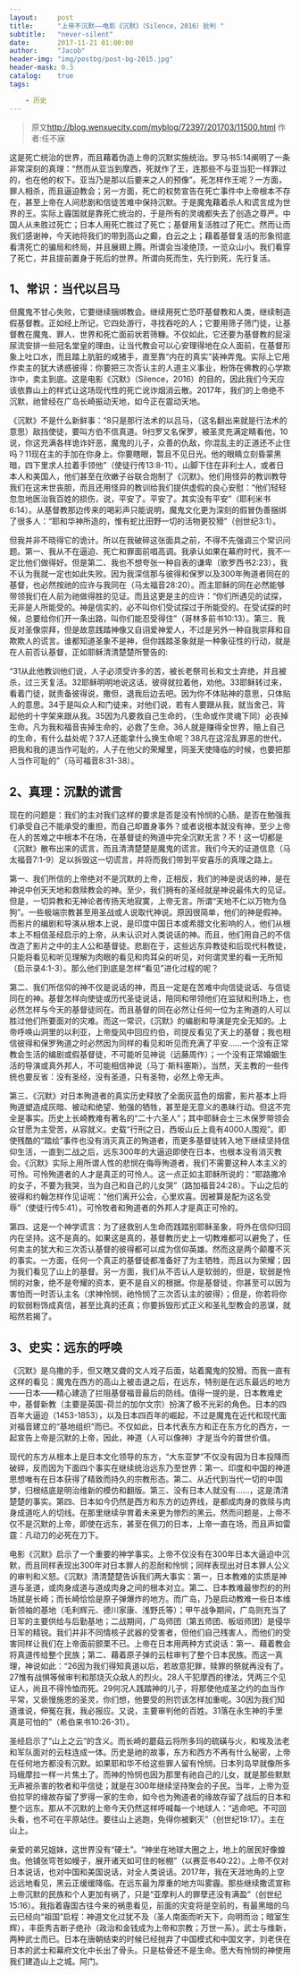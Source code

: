```yaml
---
layout:     post
title:      "上帝不沉默——电影《沉默》（Silence，2016）批判 "
subtitle:   "never-silent"
date:       2017-11-21 01:00:00
author:     "Jacob"
header-img: "img/postbg/post-bg-2015.jpg"
header-mask: 0.3
catalog:    true
tags:

    - 历史
---
```


> 原文<http://blog.wenxuecity.com/myblog/72397/201703/11500.html> 作者:任不寐


这是死亡统治的世界，而且藉着伪造上帝的沉默实施统治。罗马书5:14阐明了一条非常深刻的真理：“然而从亚当到摩西，死就作了王，连那些不与亚当犯一样罪过的，也在他的权下。亚当乃是那以后要来之人的预像”。死怎样作王呢？一方面，罪人相杀，而且逼迫教会；另一方面，死亡的权势宣告在死亡事件中上帝根本不存在，甚至上帝在人间悲剧和信徒苦难中保持沉默。于是魔鬼藉着杀人和谎言成为世界的王。实际上霾国就是靠死亡统治的，于是所有的灵魂都失去了创造之尊严。中国人从未胜过死亡；日本人用死亡胜过了死亡；基督用复活胜过了死亡。然而让而我们感谢神，今天祂将我们的带到高山之癫，白云之上；藉着基督复活的形象彻底看清死亡的骗局和终局，并且展翅上腾。所谓会当凌绝顶，一览众山小。我们看穿了死亡，并且提前置身于死后的世界。所谓向死而生，先行到死，先行复活。

## 1、常识：当代以吕马

但魔鬼不甘心失败，它要继续捆绑教会。继续用死亡恐吓基督教和人类，继续制造假基督教。正如经上所记，它四处游行，寻找吞吃的人；它要用筛子筛门徒，让基督教在魔鬼、罪人、世界和死亡面前状若筛糠。不仅如此，它还要为基督教的屁滚尿流安排一些冠名堂皇的理由，让当代教会可以心安理得地在众人面前，在基督形象上吐口水，而且踏上肮脏的咸猪手，直至靠“内在的真实”装神弄鬼。实际上它用作卖主的犹大诱惑彼得：你要把三次否认主的人道主义事业，粉饰在佛教的心学欺诈中，卖主到底。这是电影《沉默》（Silence，2016）的目的，因此我们今天应该依靠山上的样式让这场现代性的死亡讹诈烟消云散。2017年，我们的上帝绝不沉默，祂曾经在广岛长崎振动天地，如今正在震动天地。

《沉默》不是什么新鲜事：“8只是那行法术的以吕马，（这名翻出来就是行法术的意思）敌挡使徒，要叫方伯不信真道。9扫罗又名保罗，被圣灵充满定睛看他，10说，你这充满各样诡诈奸恶，魔鬼的儿子，众善的仇敌，你混乱主的正道还不止住吗？11现在主的手加在你身上。你要瞎眼，暂且不见日光。他的眼睛立刻昏蒙黑暗，四下里求人拉着手领他”（使徒行传13:8-11）。山脚下住在非利士人，或者日本人和美国人，他们甚至在欣嫩子谷联合炮制了《沉默》。他们用怪异的教训教导我们在这末世丧胆，而且还用怪异的教训给我们提供虚假的良心安慰：“他们轻轻忽忽地医治我百姓的损伤，说，平安了。平安了。其实没有平安”（耶利米书6:14）。从基督教那边传来的喝彩声只能说明，魔鬼文化更为深刻的假冒伪善捆绑了很多人：“耶和华神所造的，惟有蛇比田野一切的活物更狡猾”（创世纪3:1）。

但我并非不晓得它的诡计。所以在我破碎这张面具之前，不得不先强调三个常识问题。第一、我从不在逼迫、死亡和罪面前唱高调。我承认如果在幕府时代，我不一定比他们做得好。但是第二、我也不想夸张一种自表的谦卑（歌罗西书2:23），我不认为我就一定也如此失败。因为我深信那与彼得和保罗以及300年殉道者同在的基督，也必然按祂的应许与我同在（马太福音28:20）。而主耶稣的同在必然能够带领我们在人前为祂做得胜的见证。而且这更是主的应许：“你们所遇见的试探，无非是人所能受的。神是信实的，必不叫你们受试探过于所能受的。在受试探的时候，总要给你们开一条出路，叫你们能忍受得住”（哥林多前书10:13）。第三、我反对圣像崇拜，但是故意践踏神像又自诩爱神爱人，不过是另外一种自我崇拜和自欺欺人的谎言。谁都知道圣象不是神，但你践踏圣象就是一种象征性的行动，就是在人前否认基督，正如耶稣清清楚楚所警告的:

“31从此他教训他们说，人子必须受许多的苦，被长老祭司长和文士弃绝，并且被杀，过三天复活。32耶稣明明地说这话，彼得就拉着他，劝他。33耶稣转过来，看着门徒，就责备彼得说，撒但，退我后边去吧。因为你不体贴神的意思，只体贴人的意思。34于是叫众人和门徒来，对他们说，若有人要跟从我，就当舍己，背起他的十字架来跟从我。35因为凡要救自己生命的，（生命或作灵魂下同）必丧掉生命。凡为我和福音丧掉生命的，必救了生命。36人就是赚得全世界，赔上自己的生命，有什么益处呢？37人还能拿什么换生命呢？38凡在这淫乱罪恶的世代，把我和我的道当作可耻的，人子在他父的荣耀里，同圣天使降临的时候，也要把那人当作可耻的”（马可福音8:31-38）。

## 2、真理：沉默的谎言

现在的问题是：我们的主对我们这样的要求是否是没有怜悯的心肠，是否在勉强我们承受自己不能承受的重担，而自己却置身事外？或者说根本就没有神，至少上帝在人的苦难之中根本不在场，在基督徒的殉道中完全沉默无言？不！这一切都是《沉默》散布出来的谎言，而且清清楚楚是魔鬼的谎言。我们今天的证道信息（马太福音7:1-9）足以拆毁这一切谎言，并将而我们带到平安喜乐的真理之路上。

第一、我们所信的上帝绝对不是沉默的上帝，正相反，我们的神是说话的神，是在神说中创天天地和救赎教会的神。至少，我们拥有的圣经就是神说最伟大的见证。但是，一切异教和无神论者传扬天地寂寞，上帝无言。所谓“天地不仁以万物为刍狗”。一些极端宗教甚至用圣战或人说取代神说。原因很简单，他们的神是假神。而影片的编剧和导演从根本上说，是印度中国日本或希腊文化影响的人，他们从根本上不相信圣经启示的上帝，从未认识对人类说话的神。而且，他们用自己的不信改造了影片之中的主人公和基督徒。悲剧在于，这些远东异教徒和后现代科教徒，只能将看见和听见理解为肉眼的看见和肉耳朵的听见，对何谓灵里的看一无所知（启示录4:1-3）。那么他们到底是怎样“看见”进化过程的呢？

第二、我们所信仰的神不仅是说话的神，而且一定是在苦难中向信徒说话、与信徒同在的神。基督怎样向使徒或历代圣徒说话，陪同和带领他们在监狱和刑场上，也必然怎样与今天的基督徒同在。而且基督的同在必然让任何一位为主殉道的人可以胜过他们所要面对的灾难。而这一常识，《沉默》的编剧和导演是完全无知的。上帝呼唤山洞里的以利亚，上帝旋风中回应约伯，司提反看见了天上的基督；我也相信彼得和保罗殉道之时必然因为同样的看见和听见而充满了平安……一个没有正常教会生活的编剧或假基督徒，不可能听见神说（远藤周作）；一个没有正常婚姻生活的导演或真外邦人，不可能相信神说（马丁·斯科塞斯）。当然，天主教的一些传统也要反省：没有圣经，没有圣道，只有圣物，必然上帝无声。

第三、《沉默》对日本殉道者的真实历史释放了全面灰蓝色的烟雾，影片基本上将殉道塑造成灰暗、被动和绝望、勉强的牺牲，甚至是无意义的愚昧行动。但这不完全是事实。历史上长崎教难有著名的“二十六圣人”；其中耶稣会士三木保罗带领会众甘愿为主受苦，从容就义。史载“行刑之日，西坂山丘上竟有4000人围观”。即使残酷的“踏绘”事件也没有消灭真正的殉道者，而更多基督徒转入地下继续坚持信仰生活，一直到二战之后，远东300年的大逼迫即使在日本，也根本没有消灭教会。《沉默》实际上用所谓人性的悲悯在侮辱殉道者，我们不需要这种人本主义的可怜。可怜殉道者的人才是真正的可怜人。这一点正如主耶稣所说的：“耶路撒冷的女子，不要为我哭，当为自己和自己的儿女哭”（路加福音24:28）。下山之后的彼得和约翰怎样作见证呢：“他们离开公会，心里欢喜。因被算是配为这名受辱”（使徒行传5:41）。可怜牧者和殉道者的外邦人才是真正可怜的。

第四、这是一个神学谎言：为了拯救别人生命而践踏别耶稣圣象，将外在信仰归回内在坚持。这不是真的。如果这是真的，基督教历史上一切教难都可以避免了，任何卖主的犹大和三次否认基督的彼得都可以成为信仰英雄。然而这是两个颠覆不灭的事实。一方面，任何一个真正的基督徒都准备好了为主牺牲，而且以为荣耀；因为我们看见了山上的基督。另一方面，我们从不否认人是软弱的，但是，软弱是怜悯的对象，绝不是夸耀的资本，更不是自义的根据。你是基督徒，你甚至可以因为害怕而一时否认主名（求神怜悯，祂怜悯了三次否认主的彼得）；但是，你若将你的软弱粉饰成真信，甚至比真的还真；你要拆毁形式正义和圣礼型教会的恶谋，就昭然若揭了。

## 3、史实：远东的呼唤

《沉默》是乌撒的手，但又瞎又聋的文人戏子后面，站着魔鬼的狡猾。而我一直有这样的看见：魔鬼在西方的高山上被击退之后，在远东，特别是在远东最远的地方——日本——精心建造了拦阻基督福音最后的防线。值得一提的是，日本教难史中，基督新教（主要是英国-荷兰的加尔文宗）扮演了极不光彩的角色。日本的四百年大逼迫（1453-1853），以及日本四百年的崛起，不过是魔鬼在近代和现代面对福音建立的“基地组织”而已。不仅如此，日本代表东方和正在东方化的西方，一起宣告上帝是沉默的上帝，因此，神道（人可以像神）才是当今的普世价值。

现代的东方从根本上是日本文化领导的东方，“大东亚梦”不仅没有因为日本投降而破碎，反而因为下面四个事实在继续统治远东乃至世界：第一、印度和中国的神道思想唯有在日本获得了精致而持久的宗教形态。第二、从近代到当代一切的中国梦，归根结底是明治维新的模仿和翻版。第三、没有日本人就没有……，这是清清楚楚的事实。第四、日本如今仍然是西方和东方的边界线，是都成肉身的救赎与肉身成道吃人的切线。在那里继续孕育着未来更为惨烈的黑云。然而问题是，上帝不仅不是沉默的上帝，即使在远东，甚至在佩刀的日本，上帝一直在场，而且声如雷霆：凡动刀的必死在刀下。

电影《沉默》启示了一个重要的神学事实。上帝不仅没有在300年日本大逼迫中沉默，而且同样表现出300年对日本罪人的忍耐和怜悯；同样表现出对日本罪人公义的审判和义怒。《沉默》清清楚楚告诉我们两大事实：第一，日本教难的实质是神道与圣道，或肉身成道与道成肉身之间的根本对立。第二、日本教难最惨烈的的刑场就是长崎；而长崎恰恰是原子弹爆炸的地方。而广岛，乃是启动教难一些日本维新领袖的基地（毛利辉元、德川家康、浅野氏等）；甲午战争期间，广岛则充当了日军的主要供给与后勤基地；二战期间，广岛师团（第五师团、板垣师团）是侵华日军的精锐。我们并非不同情核子武器的受害者，但他们自己残害人，而他们的受害同样让我们在上帝面前颤栗不已。上帝在日本用两种方式说话：第一、藉着教会将真道传给整个民族；第二、藉着原子弹的云柱审判了整个日本民族。而这一真理，神说如此：“26因为我们得知真道以后，若故意犯罪，赎罪的祭就再没有了。27惟有战惧等候审判和那烧灭众敌人的烈火。28人干犯摩西的律法，凭两三个见证人，尚且不得怜恤而死。29何况人践踏神的儿子，将那使他成圣之约的血当作平常，又亵慢施恩的圣灵，你们想，他要受的刑罚该怎样加重呢。30因为我们知道谁说，伸冤在我，我必报应。又说，主要审判他的百姓。31落在永生神的手里真是可怕的”（希伯来书10:26-31）。

圣经启示了“山上之云”的含义。而长崎的蘑菇云将所多玛的硫磺与火，和埃及法老和军队面对的云柱连成一体。历史是祂的故事，东方和西方不再有什么秘密，上帝在任何地方都没有沉默。如果耶和华不给这些罪人留有怜悯，日本列岛早就像所多玛蛾摩拉一样一片焦土了。而神的怜悯也因为那里有祂自己的儿女，就是那些默默无声被杀害的牧者和平信徒；就是在300年继续坚持聚会的子民。当年，上帝为亚伯拉罕的缘故存留了罗得一家的生命，如今也为殉道者的缘故存留了战后的日本和整个远东。那从不沉默的上帝今天仍然这样呼喊每一个地球人：“逃命吧。不可回头看，也不可在平原站住。要往山上逃跑，免得你被剿灭”（创世纪19:17）。主在山上。

亲爱的弟兄姐妹，这世界没有“硬土”。“神坐在地球大圈之上，地上的居民好像蝗虫。他铺张穹苍如幔子，展开诸天如可住的帐棚”（以赛亚书40:22）。上帝不仅对日本说话，也对中国和美国说话，对全人类说话。2017年，我在天涯地角的上空远远地看见，黑云正缓缓降临。在远东最为厚重的地方叫雾霾。那些继续撒谎宣称上帝沉默的民族和个人更加有祸了，只是“亚摩利人的罪孽还没有满盈”（创世纪15:16）。我指着霾国古往今来的祸患看见，前面的灾变将是空前的，有最黑暗的乌云已经向“祖国”启程：神道文化过犹不及（圣人南面而听天下，向明而治；暗室生辉），丰臣秀吉断子绝孙（政治和金钱成为上帝和宗教；万世一系）。武士与维新，两种武士而已。日本在唐朝结束的时候已经抛弃了中国模式和中国文字，刘老侠在日本的武士和幕府文化中长出了骨头。只是枯骨还不是生命。愿大有怜悯的神使用我们建造山上之城。阿门。


